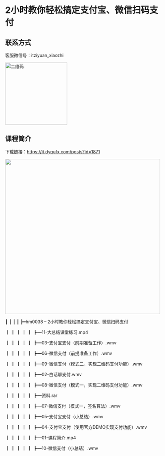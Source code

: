 # 2小时教你轻松搞定支付宝、微信扫码支付

## 联系方式

客服微信号：itziyuan_xiaozhi

<img src="https://ziyuanyun.oss-cn-guangzhou.aliyuncs.com/common/20240614073449/666b82192834a.jpg" width="200" height="200" alt="二维码">

## 课程简介

下载链接：https://it.dyqufx.com/posts?id=1871

<img src="https://ziyuanyun.oss-cn-guangzhou.aliyuncs.com/yun/20240515183553/66449009696f2.jpg" width="500" alt="">

  ┃ ┃ ┃ ┃ ┣━hm0038 &#8211; 2小时教你轻松搞定支付宝、微信扫码支付

 ┃ ┃ ┃ ┃ ┃ ┣━11-大总结课堂练习.mp4

 ┃ ┃ ┃ ┃ ┃ ┣━03-支付宝支付（前期准备工作）.wmv

 ┃ ┃ ┃ ┃ ┃ ┣━06-微信支付（前提准备工作）.wmv

 ┃ ┃ ┃ ┃ ┃ ┣━09-微信支付（模式二，实现二维码支付功能）.wmv

 ┃ ┃ ┃ ┃ ┃ ┣━02-白话聊支付.wmv

 ┃ ┃ ┃ ┃ ┃ ┣━08-微信支付（模式一，实现二维码支付功能）.wmv

 ┃ ┃ ┃ ┃ ┃ ┣━资料.rar

 ┃ ┃ ┃ ┃ ┃ ┣━07-微信支付（模式一，签名算法）.wmv

 ┃ ┃ ┃ ┃ ┃ ┣━05-支付宝支付（小总结）.wmv

 ┃ ┃ ┃ ┃ ┃ ┣━04-支付宝支付（使用官方DEMO实现支付功能）.wmv

 ┃ ┃ ┃ ┃ ┃ ┣━01-课程简介.mp4

 ┃ ┃ ┃ ┃ ┃ ┣━10-微信支付（小总结）.wmv

  